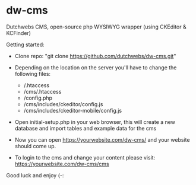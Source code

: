 # dw-cms
Dutchwebs CMS, open-source php WYSIWYG wrapper (using CKEditor & KCFinder)

Getting started:

- Clone repo: "git clone https://github.com/dutchwebs/dw-cms.git"

- Depending on the location on the server you'll have to change the following files: 
    - /.htaccess
    - /cms/.htaccess
    - /config.php
    - /cms/includes/ckeditor/config.js
    - /cms/includes/ckeditor-mobile/config.js
    
- Open initial-setup.php in your web browser, this will create a new database and import tables and example data for the cms

- Now you can open https://yourwebsite.com/dw-cms/ and your website should come up.

- To login to the cms and change your content please visit: https://yourwebsite.com/dw-cms/cms


Good luck and enjoy (-:
